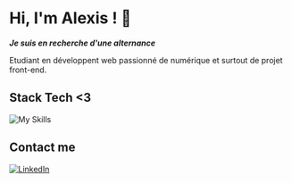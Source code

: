 # Hi, I'm Alexis ! 👋

***Je suis en recherche d'une alternance***

Etudiant en développent web passionné de numérique et surtout de projet front-end.

## Stack Tech <3
![My Skills](https://skillicons.dev/icons?i=html,css,js,nodejs,react,git,vscode,figma)

## Contact me 
[![LinkedIn](https://skillicons.dev/icons?i=linkedin)](https://www.linkedin.com/in/alexis-gontier/)


<!--

- 🔭 I’m currently working on ...
- 🌱 I’m currently learning ...
- 👯 I’m looking to collaborate on ...
- 🤔 I’m looking for help with ...
- 💬 Ask me about ...
- 📫 How to reach me: ...
- 😄 Pronouns: ...
- ⚡ Fun fact: ...
-->
